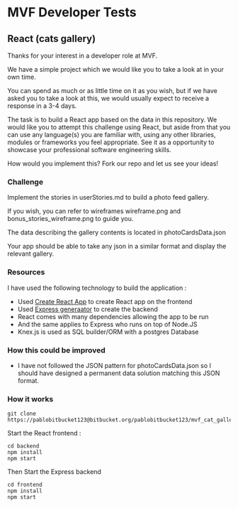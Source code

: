 # MVF Developer Tests
## React (cats gallery)

Thanks for your interest in a developer role at MVF.

We have a simple project which we would like you to take a look at in your own time.

You can spend as much or as little time on it as you wish, but if we have asked you to take a look at this, we would usually expect to receive a response in a 3-4 days.

The task is to build a React app based on the data in this repository. We would like you to attempt this challenge using React, but aside from that you can use any language(s) you are familiar with, using any other libraries, modules or frameworks you feel appropriate. See it as a opportunity to showcase your professional software engineering skills.

How would you implement this? Fork our repo and let us see your ideas!

### Challenge
Implement the stories in userStories.md to build a photo feed gallery.

If you wish, you can refer to wireframes wireframe.png and bonus_stories_wireframe.png to guide you.

The data describing the gallery contents is located in photoCardsData.json

Your app should be able to take any json in a similar format and display the relevant gallery.

### Resources

I have used the following technology to build the application :

- Used [Create React App]( https://github.com/facebook/create-react-app) to create React app on the frontend
- Used [Express generaator](https://expressjs.com/en/starter/generator.html) to create the backend
- React comes with many dependencies allowing the app to be run
- And the same applies to Express who runs on top of Node.JS
- Knex.js is used as SQL builder/ORM with a postgres Database


### How this could be improved

- I have not followed the JSON pattern for photoCardsData.json so I should have designed a permanent data solution matching this JSON format.



### How it works

```
git clone https://pablobitbucket123@bitbucket.org/pablobitbucket123/mvf_cat_gallery.git

```

Start the React frontend :

```
cd backend
npm install
npm start
```

Then Start the Express backend
```
cd frontend
npm install
npm start
```
